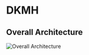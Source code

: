 
# DKMH

## Overall Architecture

![Overall Architecture]("C:\Users\binhy\Downloads\dkmh.drawio.png")

